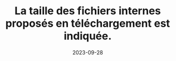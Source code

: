 ---
N: '143'
Rubrique: Liens
title: La taille des fichiers internes proposés en téléchargement est indiquée. 
detail: La taille des fichiers internes proposés en téléchargement est indiquée. 
abstract: 
categories: ["Liens"]
agrege: O4143-E048
opquast: '4 143'
indiceebook: '48'
description: "Règle n° 048"
before: "047"
weight: "048"
after: "049"
actif: '1'
layout: rules
date: 2023-09-28
tags: ["Utilisabilité", "Affordance"]
objectif: ["Permettre aux utilisateurs de savoir à quoi s'attendre avant de télécharger un document, évitant ainsi toute confusion ou frustration.", " identifier les fichiers dans leur langue préférée, améliorant ainsi leur expérience de navigation."]
Meo: ["Faites une liste de tous les fichiers en téléchargement disponibles, notez la langue de chaque fichier et rédigez un texte qui donne cette indication"]
Controle: ["Vérifiez que chaque lien vers un fichier en téléchargement inclut une indication claire de la langue du fichier, via un texte descriptif."
]
epubcheck: 
ace: 
humancheck: true
ReadiumGoToolkit: 
Source: ["Opquast"]
Referentiel: [""]
steps: ["Conception", "Éditorial"]
---
